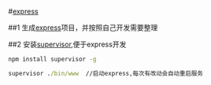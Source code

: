 #[express](http://expressjs.com/)

##1 生成[express](http://expressjs.com/en/starter/generator.html)项目，并按照自己开发需要整理

##2 安装[supervisor](https://www.npmjs.com/package/supervisor),便于express开发
 ```cmd
 npm install supervisor -g
 ```
 ```cmd
 supervisor ./bin/www  //启动express,每次有改动会自动重启服务
 ```
 